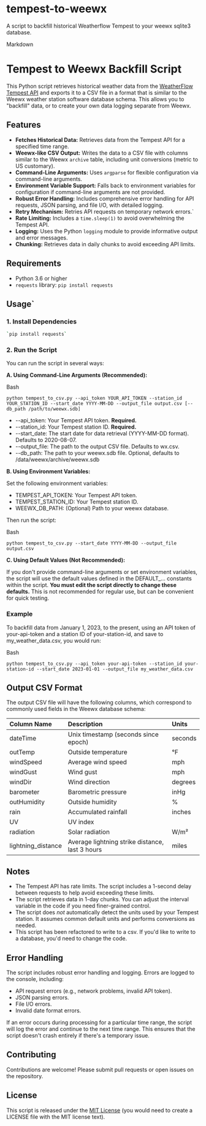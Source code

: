 # tempest-to-weewx

A script to backfill historical Weatherflow Tempest to your weewx sqlite3 database.

Markdown

# Tempest to Weewx Backfill Script

This Python script retrieves historical weather data from the [WeatherFlow Tempest API](https://weatherflow.github.io/Tempest/) and exports it to a CSV file in a format that is similar to the Weewx weather station software database schema. This allows you to "backfill" data, or to create your own data logging separate from Weewx.

## Features

- **Fetches Historical Data:** Retrieves data from the Tempest API for a specified time range.
- **Weewx-like CSV Output:** Writes the data to a CSV file with columns similar to the Weewx `archive` table, including unit conversions (metric to US customary).
- **Command-Line Arguments:** Uses `argparse` for flexible configuration via command-line arguments.
- **Environment Variable Support:** Falls back to environment variables for configuration if command-line arguments are not provided.
- **Robust Error Handling:** Includes comprehensive error handling for API requests, JSON parsing, and file I/O, with detailed logging.
- **Retry Mechanism:** Retries API requests on temporary network errors.`
- **Rate Limiting:** Includes a `time.sleep(1)` to avoid overwhelming the Tempest API.
- **Logging:** Uses the Python `logging` module to provide informative output and error messages.
- **Chunking:** Retrieves data in daily chunks to avoid exceeding API limits.

## Requirements

- Python 3.6 or higher
- `requests` library: `pip install requests`

## Usage`

### 1. Install Dependencies

```bash
`pip install requests`
```

### **2\. Run the Script**

You can run the script in several ways:

**A. Using Command-Line Arguments (Recommended):**

Bash

`python tempest_to_csv.py --api_token YOUR_API_TOKEN --station_id YOUR_STATION_ID --start_date YYYY-MM-DD --output_file output.csv [--db_path /path/to/weewx.sdb]`

- \--api_token: Your Tempest API token. **Required.**
- \--station_id: Your Tempest station ID. **Required.**
- \--start_date: The start date for data retrieval (YYYY-MM-DD format). Defaults to 2020-08-07.
- \--output_file: The path to the output CSV file. Defaults to wx.csv.
- \--db_path: The path to your weewx.sdb file. Optional, defaults to /data/weewx/archive/weewx.sdb

**B. Using Environment Variables:**

Set the following environment variables:

- TEMPEST_API_TOKEN: Your Tempest API token.
- TEMPEST_STATION_ID: Your Tempest station ID.
- WEEWX_DB_PATH: (Optional) Path to your weewx database.

Then run the script:

Bash

`python tempest_to_csv.py --start_date YYYY-MM-DD --output_file output.csv`

**C. Using Default Values (Not Recommended):**

If you don't provide command-line arguments or set environment variables, the script will use the default values defined in the DEFAULT\_... constants within the script. **You must edit the script directly to change these defaults.** This is not recommended for regular use, but can be convenient for quick testing.

### **Example**

To backfill data from January 1, 2023, to the present, using an API token of your-api-token and a station ID of your-station-id, and save to my_weather_data.csv, you would run:

Bash

`python tempest_to_csv.py --api_token your-api-token --station_id your-station-id --start_date 2023-01-01 --output_file my_weather_data.csv`

## **Output CSV Format**

The output CSV file will have the following columns, which correspond to commonly used fields in the Weewx database schema:

| Column Name        | Description                                     | Units   |
| :----------------- | :---------------------------------------------- | :------ |
| dateTime           | Unix timestamp (seconds since epoch)            | seconds |
| outTemp            | Outside temperature                             | °F      |
| windSpeed          | Average wind speed                              | mph     |
| windGust           | Wind gust                                       | mph     |
| windDir            | Wind direction                                  | degrees |
| barometer          | Barometric pressure                             | inHg    |
| outHumidity        | Outside humidity                                | %       |
| rain               | Accumulated rainfall                            | inches  |
| UV                 | UV index                                        |         |
| radiation          | Solar radiation                                 | W/m²    |
| lightning_distance | Average lightning strike distance, last 3 hours | miles   |

## **Notes**

- The Tempest API has rate limits. The script includes a 1-second delay between requests to help avoid exceeding these limits.
- The script retrieves data in 1-day chunks. You can adjust the interval variable in the code if you need finer-grained control.
- The script does _not_ automatically detect the units used by your Tempest station. It assumes common default units and performs conversions as needed.
- This script has been refactored to write to a csv. If you'd like to write to a database, you'd need to change the code.

## **Error Handling**

The script includes robust error handling and logging. Errors are logged to the console, including:

- API request errors (e.g., network problems, invalid API token).
- JSON parsing errors.
- File I/O errors.
- Invalid date format errors.

If an error occurs during processing for a particular time range, the script will log the error and continue to the next time range. This ensures that the script doesn't crash entirely if there's a temporary issue.

## **Contributing**

Contributions are welcome\! Please submit pull requests or open issues on the repository.

## **License**

This script is released under the [MIT License](https://www.google.com/url?sa=E&source=gmail&q=LICENSE) (you would need to create a LICENSE file with the MIT license text).
